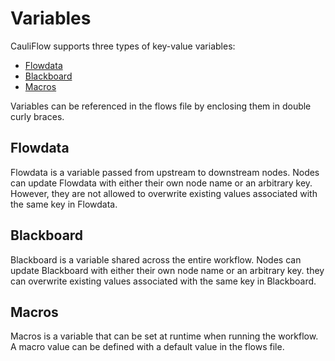 # Variables

CauliFlow supports three types of key-value variables:

- [Flowdata](#flowdata)
- [Blackboard](#blackboard)
- [Macros](#macros)

Variables can be referenced in the flows file by enclosing them in double curly braces.

## Flowdata

Flowdata is a variable passed from upstream to downstream nodes.
Nodes can update Flowdata with either their own node name or an arbitrary key. However, they are not allowed to overwrite existing values associated with the same key in Flowdata.

## Blackboard

Blackboard is a variable shared across the entire workflow.
Nodes can update Blackboard with either their own node name or an arbitrary key.
they can overwrite existing values associated with the same key in Blackboard.

## Macros

Macros is a variable that can be set at runtime when running the workflow.
A macro value can be defined with a default value in the flows file.
